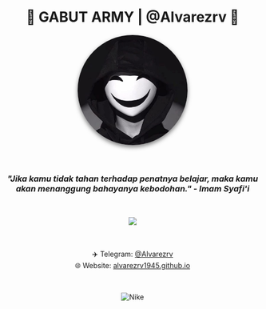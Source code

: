 <h1 align="center">🚀 GABUT ARMY | @Alvarezrv 🚀</h1>

<p align="center">
  <img src="profile.jpg" width="220" style="border-radius: 50%; box-shadow: 0 4px 8px rgba(0,0,0,0.5);">
</p>

<br>

<h3 align="center">
  <i>"Jika kamu tidak tahan terhadap penatnya belajar, maka kamu akan menanggung bahayanya kebodohan." - Imam Syafi'i</i>
</h3>

<br>

<p align="center">
  <img src="https://media.tenor.com/4B6bGkU8kVgAAAAC/sad-crying.gif" width="250">
</p>

<br>

<p align="center">
  ✈️ Telegram: <a href="https://t.me/Alvarezrv" target="_blank">@Alvarezrv</a> <br>
  🌐 Website: <a href="https://alvarezrv1945.github.io" target="_blank">alvarezrv1945.github.io</a>
</p>

<br>

<p align="center">
  <img src="https://upload.wikimedia.org/wikipedia/commons/a/a6/Logo_NIKE.svg" width="80" title="Nike">
</p>
